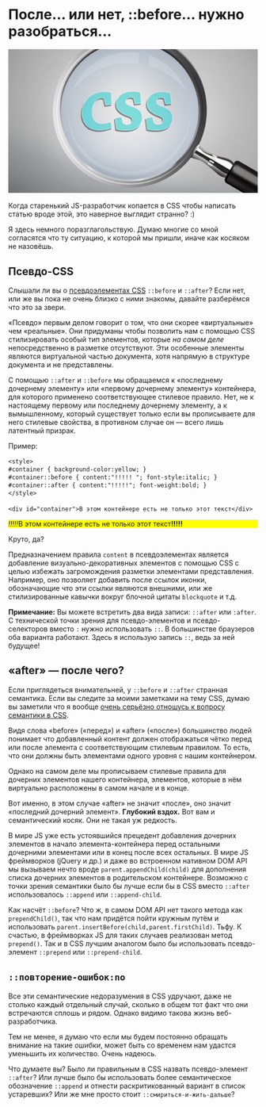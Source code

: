 # После… или нет, ::before… нужно разобраться…

![css][css]

Когда старенький JS-разработчик копается в CSS чтобы написать статью вроде этой, 
это наверное выглядит странно? :)

Я здесь немного поразглагольствую. Думаю многие со мной согласятся что ту 
ситуацию, к которой мы пришли, иначе как косяком не назовёшь. 

## Псевдо-CSS

Слышали ли вы о [псевдоэлементах CSS][1] `::before` и `::after`? Если нет, или 
же вы пока не очень близко с ними знакомы, давайте разберёмся что это за звери.

«Псевдо» первым делом говорит о том, что они скорее «виртуальные» чем «реальные». 
Они придуманы чтобы позволить нам с помощью CSS стилизировать особый тип 
элементов, которые *на самом деле* непосредственно в разметке отсутствуют. Эти 
особенные элементы являются виртуальной частью документа, хотя напрямую в 
структуре документа и не представлены. 

С помощью `::after` и `::before` мы обращаемся к «последнему дочернему элементу» 
или «первому дочернему элементу» контейнера, для которого применено 
соответствующее стилевое правило. Нет, не к настоящему первому или последнему 
дочернему элементу, а к вымышленному, который существует только если вы 
прописываете для него стилевые свойства, в противном случае он — всего лишь 
латентный призрак.

Пример: 

    <style>
    #container { background-color:yellow; }
    #container::before { content:"!!!!! "; font-style:italic; }
    #container::after { content:"!!!!!"; font-weight:bold; }
    </style>
 
    <div id="container">В этом контейнере есть не только этот текст</div>

<style>
#container_ex1_inline::before { content:"!!!!!"; font-style:italic; }
#container_ex1_inline::after { content:"!!!!!"; font-weight:bold; }
</style>
<p id="container_ex1_inline" style="background-color: yellow;">В этом контейнере есть не только этот текст</p>

Круто, да?

Предназначением правила `content` в псевдоэлементах является добавление 
визуально-декоративных элементов с помощью CSS с целью избежать загромождения 
разметки элементами представления. Например, оно позволяет добавить после ссылок 
иконки, обозначающие что эти ссылки являются внешними, или же стилизированные 
кавычки вокруг блочной цитаты `blockquote` и т.д.

**Примечание:** Вы можете встретить два вида записи: `::after` или `:after`. С 
технической точки зрения для псевдо-элементов и псевдо-селекторов вместо `:` 
нужно использовать `::`. В большинстве браузеров оба варианта работают. Здесь я 
использую запись `::`, ведь за ней будущее!

## «after» — после чего?

Если приглядеться внимательней, у `::before` и `::after` странная семантика. 
Если вы следите за моими заметками на тему CSS, думаю вы заметили что я вообще 
[очень серьёзно отношусь к вопросу семантики в CSS][2].

Видя слова «before» («перед») и «after» («после») большинство людей понимает что 
добавленный контент должен отображаться чётко перед или после элемента с 
соответствующим стилевым правилом. То есть, что они должны быть элементами 
одного уровня с нашим контейнером. 

Однако на самом деле мы прописываем стилевые правила для дочерних элементов 
нашего контейнера, элементов, которые в нём виртуально расположены в самом 
начале и в конце. 

Вот именно, в этом случае «after» не значит «после», оно значит «последний 
дочерний элемент». **Глубокий вздох.** Вот вам и семантический косяк. Они не 
такая уж редкость.

В мире JS уже есть устоявшийся прецедент добавления дочерних элементов в начало 
элемента-контейнера перед остальными дочерними элементами или в конец после всех 
остальных. В мире JS фреймворков (jQuery и др.) и даже во встроенном нативном 
DOM API мы вызываем нечто вроде `parent.appendChild(child)` для дополнения 
списка дочерних элементов в родительском контейнере. Возможно с точки зрения 
семантики было бы лучше если бы в CSS вместо `::after` использовалось `::append` 
или `::append-child`.

Как насчёт `::before`? Что ж, в самом DOM API нет такого метода как 
`prependChild()`, так что нам придётся пойти кружным путём и использовать 
`parent.insertBefore(child,parent.firstChild)`. Тьфу. К счастью, в фреймворках 
JS для таких случаев реализован метод `prepend()`. Так и в CSS лучшим аналогом 
было бы использовать псевдо-элемент `::prepend` или `::prepend-child`.

## `::повторение-ошибок:no`

Все эти семантические недоразумения в CSS удручают, даже не столько каждый 
отдельный случай, сколько в общем тот факт что они встречаются сплошь и рядом. 
Однако видимо такова жизнь веб-разработчика.

Тем не менее, я думаю что если мы будем постоянно обращать внимание на такие 
*ошибки*, может быть со временем нам удастся уменьшить их количество. Очень 
надеюсь.

Что думаете вы? Было ли правильным в CSS назвать псевдо-элемент `::after`? Или 
лучше было бы использовать более семантическое обозначение `::append` и отнести 
раскритикованный вариант в список устаревших? Или же мне просто стоит 
`::смириться-и-жить-дальше`?

[1]: https://developer.mozilla.org/en-US/docs/Web/CSS/Pseudo-elements
[2]: http://blog.getify.com/html-vs-css-semantics/

[css]: img/shutterstock_145488154-660x380.jpg